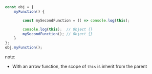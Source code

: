 ```js
const obj = {
    myFunction() {

        const mySecondFunction = () => console.log(this);

        console.log(this);  // Object {}
        mySecondFunction(); // Object {}
    }
};
obj.myFunction();
```

note:
* With an arrow function, the scope of `this` is inherit from the parent
